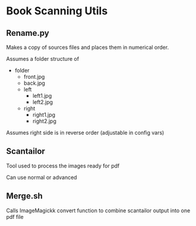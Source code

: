 # Book Scanning Utils

## Rename.py
Makes a copy of sources files and places them in numerical order.

Assumes a folder structure of
- folder
	- front.jpg
	- back.jpg
	- left
		- left1.jpg
		- left2.jpg
	- right
		- right1.jpg
		- right2.jpg

Assumes right side is in reverse order (adjustable in config vars)

## Scantailor
Tool used to process the images ready for pdf

Can use normal or advanced

## Merge.sh
Calls ImageMagickk convert function to combine scantailor output into one pdf file

